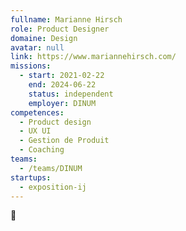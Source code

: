 ```yaml
---
fullname: Marianne Hirsch
role: Product Designer
domaine: Design
avatar: null
link: https://www.mariannehirsch.com/
missions:
  - start: 2021-02-22
    end: 2024-06-22
    status: independent
    employer: DINUM
competences:
  - Product design
  - UX UI
  - Gestion de Produit
  - Coaching
teams:
  - /teams/DINUM
startups:
  - exposition-ij
---
```


🌻
